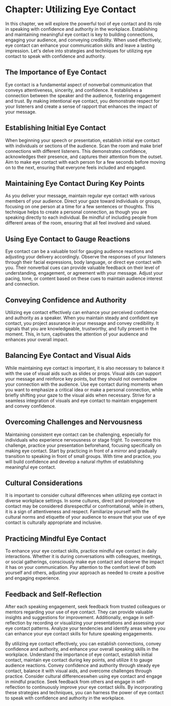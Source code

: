 Chapter: Utilizing Eye Contact
==============================

In this chapter, we will explore the powerful tool of eye contact and its role in speaking with confidence and authority in the workplace. Establishing and maintaining meaningful eye contact is key to building connections, engaging your audience, and conveying credibility. When used effectively, eye contact can enhance your communication skills and leave a lasting impression. Let's delve into strategies and techniques for utilizing eye contact to speak with confidence and authority.

The Importance of Eye Contact
-----------------------------

Eye contact is a fundamental aspect of nonverbal communication that conveys attentiveness, sincerity, and confidence. It establishes a connection between the speaker and the audience, fostering engagement and trust. By making intentional eye contact, you demonstrate respect for your listeners and create a sense of rapport that enhances the impact of your message.

Establishing Initial Eye Contact
--------------------------------

When beginning your speech or presentation, establish initial eye contact with individuals or sections of the audience. Scan the room and make brief connections with different listeners. This demonstrates confidence, acknowledges their presence, and captures their attention from the outset. Aim to make eye contact with each person for a few seconds before moving on to the next, ensuring that everyone feels included and engaged.

Maintaining Eye Contact During Key Points
-----------------------------------------

As you deliver your message, maintain regular eye contact with various members of your audience. Direct your gaze toward individuals or groups, focusing on one person at a time for a few sentences or thoughts. This technique helps to create a personal connection, as though you are speaking directly to each individual. Be mindful of including people from different areas of the room, ensuring that all feel involved and valued.

Using Eye Contact to Gauge Reactions
------------------------------------

Eye contact can be a valuable tool for gauging audience reactions and adjusting your delivery accordingly. Observe the responses of your listeners through their facial expressions, body language, or direct eye contact with you. Their nonverbal cues can provide valuable feedback on their level of understanding, engagement, or agreement with your message. Adjust your pacing, tone, or content based on these cues to maintain audience interest and connection.

Conveying Confidence and Authority
----------------------------------

Utilizing eye contact effectively can enhance your perceived confidence and authority as a speaker. When you maintain steady and confident eye contact, you project assurance in your message and convey credibility. It signals that you are knowledgeable, trustworthy, and fully present in the moment. This, in turn, captivates the attention of your audience and enhances your overall impact.

Balancing Eye Contact and Visual Aids
-------------------------------------

While maintaining eye contact is important, it is also necessary to balance it with the use of visual aids such as slides or props. Visual aids can support your message and reinforce key points, but they should not overshadow your connection with the audience. Use eye contact during moments when you want to emphasize a critical idea or make a personal connection, while briefly shifting your gaze to the visual aids when necessary. Strive for a seamless integration of visuals and eye contact to maintain engagement and convey confidence.

Overcoming Challenges and Nervousness
-------------------------------------

Maintaining consistent eye contact can be challenging, especially for individuals who experience nervousness or stage fright. To overcome this challenge, practice your presentation beforehand, focusing specifically on making eye contact. Start by practicing in front of a mirror and gradually transition to speaking in front of small groups. With time and practice, you will build confidence and develop a natural rhythm of establishing meaningful eye contact.

Cultural Considerations
-----------------------

It is important to consider cultural differences when utilizing eye contact in diverse workplace settings. In some cultures, direct and prolonged eye contact may be considered disrespectful or confrontational, while in others, it is a sign of attentiveness and respect. Familiarize yourself with the cultural norms and etiquette of your audience to ensure that your use of eye contact is culturally appropriate and inclusive.

Practicing Mindful Eye Contact
------------------------------

To enhance your eye contact skills, practice mindful eye contact in daily interactions. Whether it is during conversations with colleagues, meetings, or social gatherings, consciously make eye contact and observe the impact it has on your communication. Pay attention to the comfort level of both yourself and others, adjusting your approach as needed to create a positive and engaging experience.

Feedback and Self-Reflection
----------------------------

After each speaking engagement, seek feedback from trusted colleagues or mentors regarding your use of eye contact. They can provide valuable insights and suggestions for improvement. Additionally, engage in self-reflection by recording or visualizing your presentations and assessing your eye contact patterns. Analyze your tendencies and identify areas where you can enhance your eye contact skills for future speaking engagements.

By utilizing eye contact effectively, you can establish connections, convey confidence and authority, and enhance your overall speaking skills in the workplace. Understand the importance of eye contact, establish initial contact, maintain eye contact during key points, and utilize it to gauge audience reactions. Convey confidence and authority through steady eye contact, balance it with visual aids, and overcome challenges through practice. Consider cultural differenceswhen using eye contact and engage in mindful practice. Seek feedback from others and engage in self-reflection to continuously improve your eye contact skills. By incorporating these strategies and techniques, you can harness the power of eye contact to speak with confidence and authority in the workplace.
